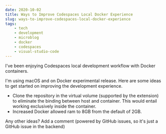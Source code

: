 ```yaml
---
date: 2020-10-02
title: Ways to Improve Codespaces Local Docker Experience
slug: ways-to-improve-codespaces-local-docker-experience
tags:
    - tech
    - development
    - microblog
    - docker
    - codespaces
    - visual-studio-code
---
```


I've been enjoying Codespaces local development workflow with Docker containers.

I'm using macOS and on Docker experimental release.
Here are some ideas to get started on improving the development experience.

- Clone the repository in the virtual volume (supported by the extension) to eliminate the binding between host and container.
This would entail working exclusively inside the container.
- Increased Docker allowed ram to 8GB from the default of 2GB.

Any other ideas? Add a comment (powered by GitHub issues, so it's just a GitHub issue in the backend)
